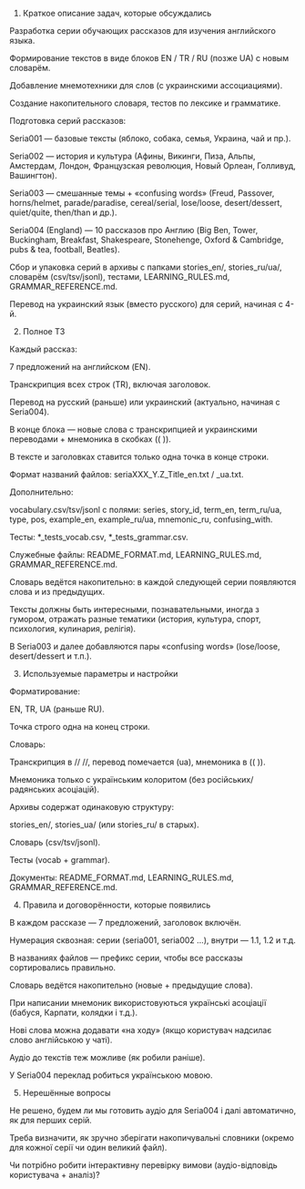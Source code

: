 1. Краткое описание задач, которые обсуждались

Разработка серии обучающих рассказов для изучения английского языка.

Формирование текстов в виде блоков EN / TR / RU (позже UA) с новым словарём.

Добавление мнемотехники для слов (с украинскими ассоциациями).

Создание накопительного словаря, тестов по лексике и грамматике.

Подготовка серий рассказов:

Seria001 — базовые тексты (яблоко, собака, семья, Украина, чай и пр.).

Seria002 — история и культура (Афины, Викинги, Пиза, Альпы, Амстердам, Лондон, Французская революция, Новый Орлеан, Голливуд, Вашингтон).

Seria003 — смешанные темы + «confusing words» (Freud, Passover, horns/helmet, parade/paradise, cereal/serial, lose/loose, desert/dessert, quiet/quite, then/than и др.).

Seria004 (England) — 10 рассказов про Англию (Big Ben, Tower, Buckingham, Breakfast, Shakespeare, Stonehenge, Oxford & Cambridge, pubs & tea, football, Beatles).

Сбор и упаковка серий в архивы с папками stories_en/, stories_ru/ua/, словарём (csv/tsv/jsonl), тестами, LEARNING_RULES.md, GRAMMAR_REFERENCE.md.

Перевод на украинский язык (вместо русского) для серий, начиная с 4-й.

2. Полное ТЗ

Каждый рассказ:

7 предложений на английском (EN).

Транскрипция всех строк (TR), включая заголовок.

Перевод на русский (раньше) или украинский (актуально, начиная с Seria004).

В конце блока — новые слова с транскрипцией и украинскими переводами + мнемоника в скобках (( )).

В тексте и заголовках ставится только одна точка в конце строки.

Формат названий файлов: seriaXXX_Y.Z_Title_en.txt / _ua.txt.

Дополнительно:

vocabulary.csv/tsv/jsonl с полями: series, story_id, term_en, term_ru/ua, type, pos, example_en, example_ru/ua, mnemonic_ru, confusing_with.

Тесты: *_tests_vocab.csv, *_tests_grammar.csv.

Служебные файлы: README_FORMAT.md, LEARNING_RULES.md, GRAMMAR_REFERENCE.md.

Словарь ведётся накопительно: в каждой следующей серии появляются слова и из предыдущих.

Тексты должны быть интересными, познавательными, иногда з гумором, отражать разные тематики (история, культура, спорт, психология, кулинария, релігія).

В Seria003 и далее добавляются пары «confusing words» (lose/loose, desert/dessert и т.п.).

3. Используемые параметры и настройки

Форматирование:

EN, TR, UA (раньше RU).

Точка строго одна на конец строки.

Словарь:

Транскрипция в // //, перевод помечается (ua), мнемоника в (( )).

Мнемоника только с українським колоритом (без російських/радянських асоціацій).

Архивы содержат одинаковую структуру:

stories_en/, stories_ua/ (или stories_ru/ в старых).

Словарь (csv/tsv/jsonl).

Тесты (vocab + grammar).

Документы: README_FORMAT.md, LEARNING_RULES.md, GRAMMAR_REFERENCE.md.

4. Правила и договорённости, которые появились

В каждом рассказе — 7 предложений, заголовок включён.

Нумерация сквозная: серии (seria001, seria002 …), внутри — 1.1, 1.2 и т.д.

В названиях файлов — префикс серии, чтобы все рассказы сортировались правильно.

Словарь ведётся накопительно (новые + предыдущие слова).

При написании мнемоник використовуються українські асоціації (бабуся, Карпати, колядки і т.д.).

Нові слова можна додавати «на ходу» (якщо користувач надсилає слово англійською у чаті).

Аудіо до текстів теж можливе (як робили раніше).

У Seria004 переклад робиться українською мовою.

5. Нерешённые вопросы

Не решено, будем ли мы готовить аудіо для Seria004 і далі автоматично, як для перших серій.

Треба визначити, як зручно зберігати накопичувальні словники (окремо для кожної серії чи один великий файл).

Чи потрібно робити інтерактивну перевірку вимови (аудіо-відповідь користувача + аналіз)?